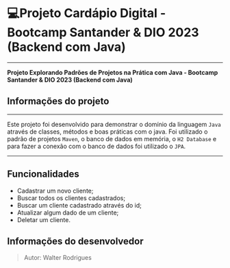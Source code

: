 # **💻Projeto Cardápio Digital - Bootcamp Santander & DIO 2023 (Backend com Java)**
___
<strong> **Projeto Explorando Padrões de Projetos na Prática com Java - Bootcamp Santander & DIO 2023 (Backend com Java)**</strong>

## Informações do projeto
___
Este projeto foi desenvolvido para demonstrar o domínio da linguagem `Java` através de classes, métodos e boas práticas com o java.
Foi utilizado o padrão de projetos `Maven`, o banco de dados em memória, o `H2 Database` e para fazer a conexão com o banco de dados foi utilizado o `JPA`.
___
## Funcionalidades

* Cadastrar um novo cliente;
* Buscar todos os clientes cadastrados;
* Buscar um cliente cadastrado através do id;
* Atualizar algum dado de um cliente;
* Deletar um cliente.

## Informações do desenvolvedor

> Autor: Walter Rodrigues